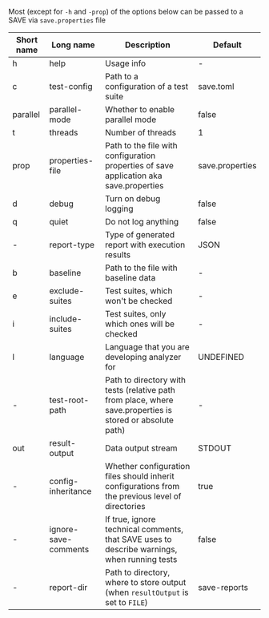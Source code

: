 Most (except for `-h` and `-prop`) of the options below can be passed to a SAVE via `save.properties` file

| Short name | Long name  | Description   | Default |
|------------|------------|---------------|---------------|
| h | help | Usage info | - |
| c | test-config | Path to a configuration of a test suite | save.toml |
| parallel | parallel-mode | Whether to enable parallel mode | false |
| t | threads | Number of threads | 1 |
| prop | properties-file | Path to the file with configuration properties of save application aka save.properties | save.properties |
| d | debug | Turn on debug logging | false |
| q | quiet | Do not log anything | false |
| - | report-type | Type of generated report with execution results | JSON |
| b | baseline | Path to the file with baseline data | - |
| e | exclude-suites | Test suites, which won't be checked | - |
| i | include-suites | Test suites, only which ones will be checked | - |
| l | language | Language that you are developing analyzer for | UNDEFINED |
| - | test-root-path | Path to directory with tests (relative path from place, where save.properties is stored or absolute path) | - |
| out | result-output | Data output stream | STDOUT |
| - | config-inheritance | Whether configuration files should inherit configurations from the previous level of directories | true |
| - | ignore-save-comments | If true, ignore technical comments, that SAVE uses to describe warnings, when running tests | false |
| - | report-dir | Path to directory, where to store output (when `resultOutput` is set to `FILE`) | save-reports |